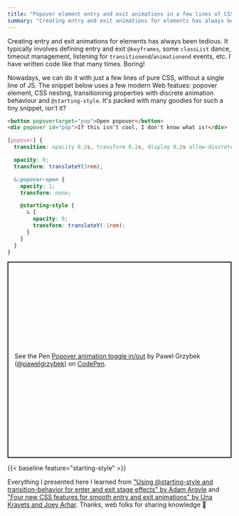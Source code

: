 ```yaml
---
title: "Popover element entry and exit animations in a few lines of CSS"
summary: "Creating entry and exit animations for elements has always been tedious. Nowadays, we can do it with just a few lines of pure CSS, without a single line of JS."
---
```


Creating entry and exit animations for elements has always been tedious. It typically involves defining entry and exit `@keyframes`, some `classList` dance, timeout management, listening for `transitionend`/`animationend` events, etc. I have written code like that many times. Boring!

Nowadays, we can do it with just a few lines of pure CSS, without a single line of JS. The snippet below uses a few modern Web featues: popover element, CSS nesting, transitioninig properties with discrete animation behaviour and `@starting-style`. It's packed with many goodies for such a tiny snippet, isn't it?
```html
<button popovertarget="pop">Open popover</button>
<div popover id="pop">If this isn't cool, I don't know what is!</div>
```

```css
[popover] {
  transition: opacity 0.2s, transform 0.2s, display 0.2s allow-discrete;

  opacity: 0;
  transform: translateY(3rem);

  &:popover-open {
    opacity: 1;
    transform: none;

    @starting-style {
      & {
        opacity: 0;
        transform: translateY(-1rem);
      }
    }
  }
}
```

<p class="codepen" data-height="440" data-default-tab="result" data-slug-hash="rNgeQKe" data-pen-title="Popover animation toggle in/out" data-user="pawelgrzybek" style="height: 440px; box-sizing: border-box; display: flex; align-items: center; justify-content: center; border: 2px solid; margin: 1em 0; padding: 1em;">
  <span>See the Pen <a href="https://codepen.io/pawelgrzybek/pen/rNgeQKe">
  Popover animation toggle in/out</a> by Pawel Grzybek (<a href="https://codepen.io/pawelgrzybek">@pawelgrzybek</a>)
  on <a href="https://codepen.io">CodePen</a>.</span>
</p>
<script async src="https://cpwebassets.codepen.io/assets/embed/ei.js"></script>

{{< baseline feature="starting-style" >}}

Everything I presented here I learned from ["Using @starting-style and transition-behavior for enter and exit stage effects" by Adam Argyle](https://nerdy.dev/using-starting-style-and-transition-behavior-for-enter-and-exit-stage-effects) and ["Four new CSS features for smooth entry and exit animations" by Una Kravets and Joey Arhar](https://developer.chrome.com/blog/entry-exit-animations). Thanks, web folks for sharing knowledge 🫶
